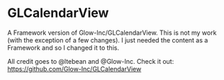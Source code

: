 # GLCalendarView

A Framework version of Glow-Inc/GLCalendarView. This is not my work (with the exception of a few changes).
I just needed the content as a Framework and so I changed it to this.

All credit goes to @ltebean and @Glow-Inc. Check it out: https://github.com/Glow-Inc/GLCalendarView
